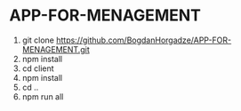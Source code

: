 # APP-FOR-MENAGEMENT

1) git clone https://github.com/BogdanHorgadze/APP-FOR-MENAGEMENT.git
2) npm install
3) cd client
4) npm install
5) cd ..
6) npm run all
